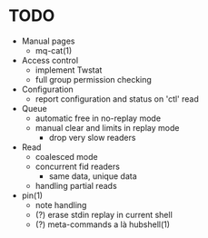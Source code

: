 TODO
====

* Manual pages
    * mq-cat(1)
* Access control
    * implement Twstat
    * full group permission checking
* Configuration
	* report configuration and status on 'ctl' read
* Queue
	* automatic free in no-replay mode
	* manual clear and limits in replay mode
		* drop very slow readers
* Read
    * coalesced mode
    * concurrent fid readers
      * same data, unique data
    * handling partial reads
* pin(1)
    * note handling
    * (?) erase stdin replay in current shell
    * (?) meta-commands a là hubshell(1)
